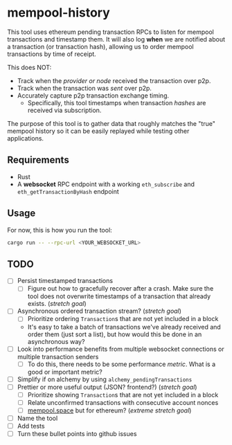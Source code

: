 # mempool-history

This tool uses ethereum pending transaction RPCs to listen for mempool transactions and timestamp them.
It will also log **when** we are notified about a transaction (or transaction hash), allowing us to order mempool transactions by time of receipt.

This does NOT:
 * Track when the _provider or node_ received the transaction over p2p.
 * Track when the transaction was _sent_ over p2p.
 * Accurately capture p2p transaction exchange timing.
   * Specifically, this tool timestamps when transaction _hashes_ are received via subscription.

The purpose of this tool is to gather data that roughly matches the "true" mempool history so it can be easily replayed while testing other applications.

## Requirements
 * Rust
 * A **websocket** RPC endpoint with a working `eth_subscribe` and `eth_getTransactionByHash` endpoint

## Usage
For now, this is how you run the tool:
```bash
cargo run -- --rpc-url <YOUR_WEBSOCKET_URL>
```

## TODO
 - [ ] Persist timestamped transactions
   - [ ] Figure out how to gracefully recover after a crash. Make sure the tool does not overwrite timestamps of a transaction that already exists. (_stretch goal_)
 - [ ] Asynchronous ordered transaction stream? (_stretch goal_)
   - [ ] Prioritize ordering `Transaction`s that are not yet included in a block
   - It's easy to take a batch of transactions we've already received and order them (just sort a list), but how would this be done in an asynchronous way?
 - [ ] Look into performance benefits from multiple websocket connections or multiple transaction senders
   - [ ] To do this, there needs to be some performance _metric_. What is a good or important metric?
 - [ ] Simplify if on alchemy by using `alchemy_pendingTransactions`
 - [ ] Prettier or more useful output (JSON? frontend?) (_stretch goal_)
   - [ ] Prioritize showing `Transaction`s that are not yet included in a block
   - [ ] Relate unconfirmed transactions with consecutive account nonces
   - [ ] [mempool.space](https://mempool.space) but for ethereum? (_extreme stretch goal_)
 - [ ] Name the tool
 - [ ] Add tests
 - [ ] Turn these bullet points into github issues
